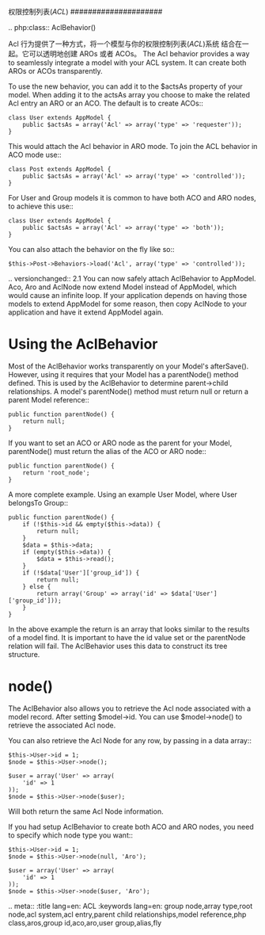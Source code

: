 权限控制列表(*ACL*)
#####################

.. php:class:: AclBehavior()

Acl 行为提供了一种方式，将一个模型与你的权限控制列表(*ACL*)系统
结合在一起。它可以透明地创建 AROs 或者 ACOs。
The Acl behavior provides a way to seamlessly integrate a model
with your ACL system. It can create both AROs or ACOs
transparently.

To use the new behavior, you can add it to the $actsAs property of
your model. When adding it to the actsAs array you choose to make
the related Acl entry an ARO or an ACO. The default is to create
ACOs::

    class User extends AppModel {
        public $actsAs = array('Acl' => array('type' => 'requester'));
    }

This would attach the Acl behavior in ARO mode. To join the ACL
behavior in ACO mode use::

    class Post extends AppModel {
        public $actsAs = array('Acl' => array('type' => 'controlled'));
    }

For User and Group models it is common to have both ACO and ARO nodes,
to achieve this use::

    class User extends AppModel {
        public $actsAs = array('Acl' => array('type' => 'both'));
    }

You can also attach the behavior on the fly like so::

    $this->Post->Behaviors->load('Acl', array('type' => 'controlled'));

.. versionchanged:: 2.1
    You can now safely attach AclBehavior to AppModel. Aco, Aro and AclNode
    now extend Model instead of AppModel, which would cause an infinite loop.
    If your application depends on having those models to extend AppModel for some reason,
    then copy AclNode to your application and have it extend AppModel again.


Using the AclBehavior
=====================

Most of the AclBehavior works transparently on your Model's
afterSave(). However, using it requires that your Model has a
parentNode() method defined. This is used by the AclBehavior to
determine parent->child relationships. A model's parentNode()
method must return null or return a parent Model reference::

    public function parentNode() {
        return null;
    }

If you want to set an ACO or ARO node as the parent for your Model,
parentNode() must return the alias of the ACO or ARO node::

    public function parentNode() {
        return 'root_node';
    }

A more complete example. Using an example User Model, where User
belongsTo Group::

    public function parentNode() {
        if (!$this->id && empty($this->data)) {
            return null;
        }
        $data = $this->data;
        if (empty($this->data)) {
            $data = $this->read();
        }
        if (!$data['User']['group_id']) {
            return null;
        } else {
            return array('Group' => array('id' => $data['User']['group_id']));
        }
    }

In the above example the return is an array that looks similar to
the results of a model find. It is important to have the id value
set or the parentNode relation will fail. The AclBehavior uses this
data to construct its tree structure.

node()
======

The AclBehavior also allows you to retrieve the Acl node associated
with a model record. After setting $model->id. You can use
$model->node() to retrieve the associated Acl node.

You can also retrieve the Acl Node for any row, by passing in a
data array::

    $this->User->id = 1;
    $node = $this->User->node();

    $user = array('User' => array(
        'id' => 1
    ));
    $node = $this->User->node($user);

Will both return the same Acl Node information.

If you had setup AclBehavior to create both ACO and ARO nodes, you need to
specify which node type you want::

    $this->User->id = 1;
    $node = $this->User->node(null, 'Aro');

    $user = array('User' => array(
        'id' => 1
    ));
    $node = $this->User->node($user, 'Aro');

.. meta::
    :title lang=en: ACL
    :keywords lang=en: group node,array type,root node,acl system,acl entry,parent child relationships,model reference,php class,aros,group id,aco,aro,user group,alias,fly
